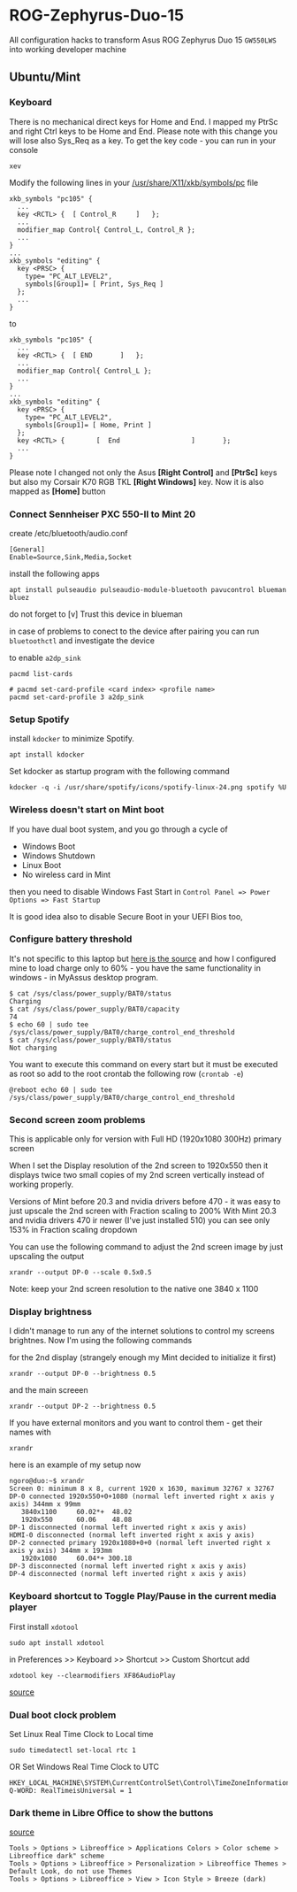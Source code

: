# ROG-Zephyrus-Duo-15
All configuration hacks to transform Asus ROG Zephyrus Duo 15 `GW550LWS` into working developer machine

## Ubuntu/Mint

### Keyboard
There is no mechanical direct keys for Home and End.
I mapped my PtrSc and right Ctrl keys to be Home and End.
Please note with this change you will lose also Sys_Req as a key.
To get the key code - you can run in your console
```
xev
```

Modify the following lines in your [/usr/share/X11/xkb/symbols/pc](https://github.com/Ngorror/ROG-Zephyrus-Duo-15/blob/main/pc) file 

```
xkb_symbols "pc105" {
  ...
  key <RCTL> {	[ Control_R		]	};
  ...
  modifier_map Control{ Control_L, Control_R };
  ...
}
...
xkb_symbols "editing" {
  key <PRSC> {
    type= "PC_ALT_LEVEL2",
    symbols[Group1]= [ Print, Sys_Req ]
  };
  ...
}
```
to

```
xkb_symbols "pc105" {
  ...
  key <RCTL> {	[ END		]	};
  ...
  modifier_map Control{ Control_L };
  ...
}
...
xkb_symbols "editing" {
  key <PRSC> {
    type= "PC_ALT_LEVEL2",
    symbols[Group1]= [ Home, Print ]
  };
  key <RCTL> {        [  End                  ]       };
  ...
}
```

Please note I changed not only the Asus **[Right Control]** and **[PtrSc]** keys but also my Corsair K70 RGB TKL **[Right Windows]** key.
Now it is also mapped as **[Home]** button

### Connect Sennheiser PXC 550-II to Mint 20
create /etc/bluetooth/audio.conf
```
[General]
Enable=Source,Sink,Media,Socket
```
install the following apps
```
apt install pulseaudio pulseaudio-module-bluetooth pavucontrol blueman bluez 
```

do not forget to [v] Trust this device in blueman

in case of problems to conect to the device after pairing you can run `bluetoothctl` and investigate the device

to enable `a2dp_sink`

```
pacmd list-cards

# pacmd set-card-profile <card index> <profile name> 
pacmd set-card-profile 3 a2dp_sink
```

### Setup Spotify 
install `kdocker` to minimize Spotify. 
```
apt install kdocker
```

Set kdocker as startup program with the following command
```
kdocker -q -i /usr/share/spotify/icons/spotify-linux-24.png spotify %U
```

### Wireless doesn't start on Mint boot
If you have dual boot system, and you go through a cycle of 
- Windows Boot
- Windows Shutdown
- Linux Boot
- No wireless card in Mint

then you need to disable Windows Fast Start in `Control Panel => Power Options => Fast Startup`

It is good idea also to disable Secure Boot in your UEFI Bios too,

### Configure battery threshold
It's not specific to this laptop but [here is the source](https://www.reddit.com/r/linuxhardware/comments/g8kpee/psa_kernel_54_added_the_ability_to_set_a_battery/) and how I configured mine to load charge only to 60% - you have the same functionality in windows - in MyAssus desktop program.
```
$ cat /sys/class/power_supply/BAT0/status
Charging
$ cat /sys/class/power_supply/BAT0/capacity
74
$ echo 60 | sudo tee /sys/class/power_supply/BAT0/charge_control_end_threshold
$ cat /sys/class/power_supply/BAT0/status
Not charging
```
You want to execute this command on every start but it must be executed as root
so add to the root crontab the following row (`crontab -e`)
```
@reboot echo 60 | sudo tee /sys/class/power_supply/BAT0/charge_control_end_threshold
```

### Second screen zoom problems
This is applicable only for version with Full HD (1920x1080 300Hz) primary screen

When I set the Display resolution of the 2nd screen to 1920x550 then it displays twice two small copies of my 2nd screen vertically instead of working properly.

Versions of Mint before 20.3 and nvidia drivers before 470 - it was easy to just upscale the 2nd screen with Fraction scaling to 200%
With Mint 20.3 and nvidia drivers 470 ir newer (I've just installed 510) you can see only 153% in Fraction scaling dropdown

You can use the following command to adjust the 2nd screen image by just upscaling the output

```
xrandr --output DP-0 --scale 0.5x0.5
```

Note: keep your 2nd screen resolution to the native one 3840 x 1100

### Display brightness
I didn't manage to run any of the internet solutions to control my screens brightnes.
Now I'm using the following commands

for the 2nd display (strangely enough my Mint decided to initialize it first)
```
xrandr --output DP-0 --brightness 0.5
```

and the main screeen
```
xrandr --output DP-2 --brightness 0.5
```

If you have external monitors and you want to control them - get their names with
```
xrandr
```

here is an example of my setup now
```
ngoro@duo:~$ xrandr
Screen 0: minimum 8 x 8, current 1920 x 1630, maximum 32767 x 32767
DP-0 connected 1920x550+0+1080 (normal left inverted right x axis y axis) 344mm x 99mm
   3840x1100     60.02*+  48.02  
   1920x550      60.06    48.08  
DP-1 disconnected (normal left inverted right x axis y axis)
HDMI-0 disconnected (normal left inverted right x axis y axis)
DP-2 connected primary 1920x1080+0+0 (normal left inverted right x axis y axis) 344mm x 193mm
   1920x1080     60.04*+ 300.18  
DP-3 disconnected (normal left inverted right x axis y axis)
DP-4 disconnected (normal left inverted right x axis y axis)

```

### Keyboard shortcut to Toggle Play/Pause in the current media player
First install `xdotool`
```shell
sudo apt install xdotool
```

in Preferences >> Keyboard >> Shortcut >> Custom Shortcut add
```
xdotool key --clearmodifiers XF86AudioPlay
```
[source](https://askubuntu.com/questions/1156148/add-new-play-pause-shortcut-key-not-spotify)

### Dual boot clock problem
Set Linux Real Time Clock to Local time
```
sudo timedatectl set-local rtc 1
```
OR Set Windows Real Time Clock to UTC
```
HKEY_LOCAL_MACHINE\SYSTEM\CurrentControlSet\Control\TimeZoneInformation
Q-WORD: RealTimeisUniversal = 1
```
### Dark theme in Libre Office to show the buttons
[source](https://forums.linuxmint.com/viewtopic.php?t=389231) 
```
Tools > Options > Libreoffice > Applications Colors > Color scheme > Libreoffice dark" scheme
Tools > Options > Libreoffice > Personalization > Libreoffice Themes > Default Look, do not use Themes
Tools > Options > Libreoffice > View > Icon Style > Breeze (dark)
```


